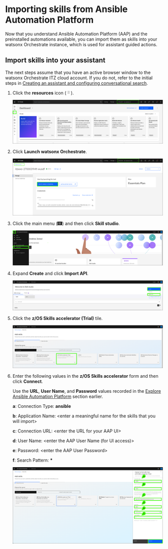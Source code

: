 # Importing skills from Ansible Automation Platform 
Now that you understand Ansible Automation Platform (AAP) and the preinstalled automations available, you can import them as skills into your watsonx Orchestrate instance, which is used for assistant guided actions.

## Import skills into your assistant
The next steps assume that you have an active browser window to the watsonx Orchestrate ITZ cloud account. If you do not, refer to the initial steps in [Creating an assistant and configuring conversational search](creatingAssistant-configuringConvoSearch.md).

1. Click the **resources** icon (![](_attachments/cloudResourcesIcon.png)).

    ![](_attachments/cloudResourcesMenu.png)

2. Click **Launch watsonx Orchestrate**.

    ![](_attachments/wOResource0.png)

3. Click the main menu (![](_attachments/hamburger.png)) and then click **Skill studio**.

    ![](_attachments/woSkillStudioMenu.png)

4. Expand **Create** and click **Import API**.

    ![](_attachments/woSkillStudioImportMenu.png)

5. Click the **z/OS Skills accelerator (Trial)** tile.

    ![](_attachments/skillsTrialTile.png)

6. Enter the following values in the **z/OS Skills accelerator** form and then click **Connect**.

    Use the **URL**, **User Name**, and **Password** values recorded in the [Explore Ansible Automation Platform](exploreAAP.md) section earlier.

    **a**: Connection Type: **ansible**

    **b**: Application Name: <enter a meaningful name for the skills that you will import\>

    **c**: Connection URL: <enter the URL for your AAP UI\>

    **d**: User Name: <enter the AAP User Name (for UI access)\>

    **e**: Password: <enter the AAP User Password\>

    **f**: Search Pattern: **\***

    ![](_attachments/skillsForm.png)





